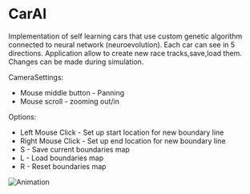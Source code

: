 # CarAI

Implementation of self learning cars that use custom genetic algorithm connected to neural network (neuroevolution). Each car can see in 5 directions. Application allow to create new race tracks,save,load them. Changes can be made during simulation.

CameraSettings:  
- Mouse middle button - Panning  
- Mouse scroll - zooming out/in  

Options:   
- Left Mouse Click - Set up start location for new boundary line
- Right Mouse Click - Set up end location for new boundary line
- S - Save current boundaries map
- L - Load boundaries map
- R - Reset boundaries map

![Animation](https://github.com/SlawekSt/CarAI/blob/main/Animation.gif)
